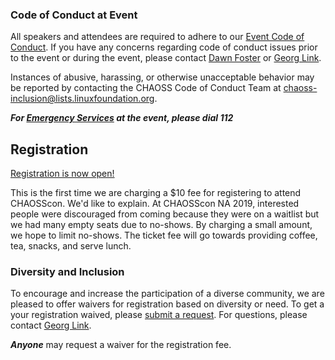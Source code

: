 ### Code of Conduct at Event
All speakers and attendees are required to adhere to our [Event Code of Conduct](https://events.linuxfoundation.org/about/code-of-conduct/). If you have any concerns regarding code of conduct issues prior to the event or during the event, please contact [Dawn Foster](mailto:dawn@dawnfoster.com) or [Georg Link](mailto:linkgeorg@gmail.com).

Instances of abusive, harassing, or otherwise unacceptable behavior may be reported by contacting the CHAOSS Code of Conduct Team at [chaoss-inclusion@lists.linuxfoundation.org](mailto:chaoss-inclusion@lists.linuxfoundation.org).  

***For [Emergency Services](https://www.brussels.be/emergency-services) at the event, please dial 112***

## Registration

[Registration is now open!](https://www.eventbrite.com/e/chaosscon-europe-2020-tickets-76515900117)

This is the first time we are charging a $10 fee for registering to attend CHAOSScon. We'd like to explain. At CHAOSScon NA 2019, interested people were discouraged from coming because they were on a waitlist but we had many empty seats due to no-shows. By charging a small amount, we hope to limit no-shows. The ticket fee will go towards providing coffee, tea, snacks, and serve lunch.

### Diversity and Inclusion

To encourage and increase the participation of a diverse community, we are pleased to offer waivers for registration based on diversity or need. To get a your registration waived, please [submit a request](https://forms.gle/11vMAS46dyV6fHn87). For questions, please contact [Georg Link](mailto:linkgeorg@gmail.com).

***Anyone*** may request a waiver for the registration fee.  
